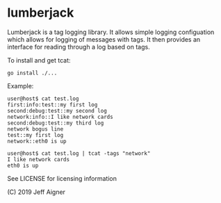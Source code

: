 # lumberjack
Lumberjack is a tag logging library. It allows simple logging configuation which allows
for logging of messages with tags. It then provides an interface for reading through a log
based on tags.

To install and get tcat:

    go install ./...

Example:

    user@host$ cat test.log 
    first:info:test::my first log
    second:debug:test::my second log
    network:info::I like network cards
    second:debug:test::my third log
    network bogus line
    test::my first log
    network::eth0 is up
    
    user@host$ cat test.log | tcat -tags "network"
    I like network cards
    eth0 is up


See LICENSE for licensing information

(C) 2019 Jeff Aigner
